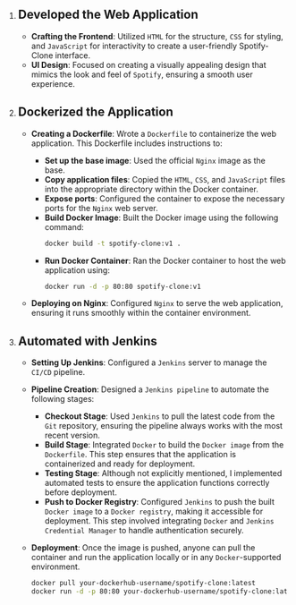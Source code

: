1. ## **Developed the Web Application**

    - **Crafting the Frontend**: Utilized `HTML` for the structure, `CSS` for styling, and `JavaScript` for interactivity to create a user-friendly Spotify-Clone interface.
    - **UI Design**: Focused on creating a visually appealing design that mimics the look and feel of `Spotify`, ensuring a smooth user experience.

2. ## **Dockerized the Application**

    - **Creating a Dockerfile**: Wrote a `Dockerfile` to containerize the web application. This Dockerfile includes instructions to:
        - **Set up the base image**: Used the official `Nginx` image as the base.
        - **Copy application files**: Copied the `HTML`, `CSS`, and `JavaScript` files into the appropriate directory within the Docker container.
        - **Expose ports**: Configured the container to expose the necessary ports for the `Nginx` web server.
        - **Build Docker Image**: Built the Docker image using the following command:
          ```sh
          docker build -t spotify-clone:v1 .
          ```
        - **Run Docker Container**: Ran the Docker container to host the web application using:
          ```sh
          docker run -d -p 80:80 spotify-clone:v1
          ```
   
    - **Deploying on Nginx**: Configured `Nginx` to serve the web application, ensuring it runs smoothly within the container environment.

3. ## **Automated with Jenkins**

    - **Setting Up Jenkins**: Configured a `Jenkins` server to manage the `CI/CD` pipeline.
    - **Pipeline Creation**: Designed a `Jenkins pipeline` to automate the following stages:
        - **Checkout Stage**: Used `Jenkins` to pull the latest code from the `Git` repository, ensuring the pipeline always works with the most recent version.
        - **Build Stage**: Integrated `Docker` to build the `Docker image` from the `Dockerfile`. This step ensures that the application is containerized and ready for deployment.
        - **Testing Stage**: Although not explicitly mentioned, I implemented automated tests to ensure the application functions correctly before deployment.
        - **Push to Docker Registry**: Configured `Jenkins` to push the built `Docker image` to a `Docker registry`, making it accessible for deployment. This step involved integrating `Docker` and `Jenkins Credential Manager` to handle authentication securely.
    - **Deployment**: Once the image is pushed, anyone can pull the container and run the application locally or in any `Docker`-supported environment.

      ```sh
      docker pull your-dockerhub-username/spotify-clone:latest
      docker run -d -p 80:80 your-dockerhub-username/spotify-clone:latest
      ```

